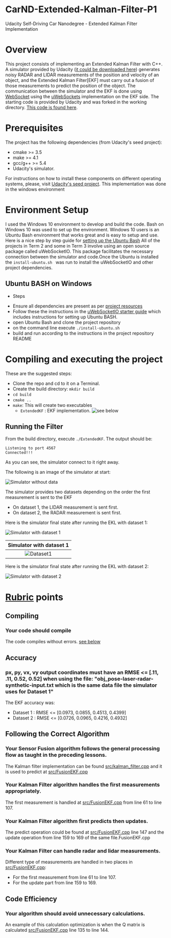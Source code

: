 # CarND-Extended-Kalman-Filter-P1
Udacity Self-Driving Car Nanodegree - Extended Kalman Filter Implementation

# Overview
This project consists of implementing an Extended Kalman Filter with C++. A simulator provided by Udacity ([it could be downloaded here](https://github.com/udacity/self-driving-car-sim/releases)) generates noisy RADAR and LIDAR measurements of the position and velocity of an object, and the Extended Kalman Filter[EKF] must carry out a fusion of those measurements to predict the position of the object. The communication between the simulator and the EKF is done using [WebSocket](https://en.wikipedia.org/wiki/WebSocket) using the [uWebSockets](https://github.com/uNetworking/uWebSockets) implementation on the EKF side.
The starting code is provided by Udacity and was forked in the working directory. [This code is found here](https://github.com/udacity/CarND-Extended-Kalman-Filter-Project).

# Prerequisites

The project has the following dependencies (from Udacity's seed project):

- cmake >= 3.5
- make >= 4.1
- gcc/g++ >= 5.4
- Udacity's simulator.

For instructions on how to install these components on different operating systems, please, visit [Udacity's seed project](https://github.com/udacity/CarND-Extended-Kalman-Filter-Project). This implementation was done in the windows environment

# Environment Setup

I used the Windows 10 environment to develop and build the code. Bash on Windows 10 was used to set up the environment. Windows 10 users is an Ubuntu Bash environment that works great and is easy to setup and use. Here is a nice step by step guide for [setting up the Ubuntu Bash](https://www.howtogeek.com/249966/how-to-install-and-use-the-linux-bash-shell-on-windows-10/) All of the projects in Term 2 and some in Term 3 involve using an open source package called uWebSocketIO. This package facilitates the necessary connection between the simulator and code.Once the Ubuntu is installed the <code>install-ubuntu.sh </code> was run to install the uWebSocketIO and other project dependencies.
  
## Ubuntu BASH on Windows
* Steps
- Ensure all dependencies are present as per [project resources](https://goo.gl/e2kwJT)
- Follow these the instructions in the [uWebSocketIO starter guide](https://goo.gl/D8hMoa) which includes instructions for setting up   Ubuntu BASH.
- open Ubuntu Bash and clone the project repository
- on the command line execute <code>./install-ubuntu.sh</code>
- build and run according to the instructions in the project repository README

# Compiling and executing the project

These are the suggested steps:

- Clone the repo and cd to it on a Terminal.
- Create the build directory: `mkdir build`
- `cd build`
- `cmake ..`
- `make`: This will create two executables
  - `ExtendedKF` : EKF implementation.
![see below](./images/ubuntu-terminal.PNG)

## Running the Filter

From the build directory, execute `./ExtendedKF`. The output should be:

```
Listening to port 4567
Connected!!!
```

As you can see, the simulator connect to it right away.

The following is an image of the simulator at start:

![Simulator without data](https://github.com/soumende1/CarND-Extended-Kalman-Filter-P1/blob/master/images/simulator_at_start.PNG)


The simulator provides two datasets depending on the order the first measurement is sent to the EKF

- On dataset 1, the LIDAR measurement is sent first.
- On dataset 2, the RADAR measurement is sent first.

Here is the simulator final state after running the EKL with dataset 1:

![Simulator with dataset 1](https://github.com/soumende1/CarND-Extended-Kalman-Filter-P1/blob/master/images/simulator_with_dataset1.PNG)

| Simulator with dataset 1  | 
|:--------------------:| 
|![Dataset1](./images/simulator_with_dataset1.PNG) | 


Here is the simulator final state after running the EKL with dataset 2:

![Simulator with dataset 2](https://github.com/soumende1/CarND-Extended-Kalman-Filter-P1/blob/master/images/simulator_with_dataset2.PNG)

# [Rubric](https://review.udacity.com/#!/rubrics/748/view) points

## Compiling

### Your code should compile

The code compiles without errors. [see below](./images/build-successful.PNG)

## Accuracy

### px, py, vx, vy output coordinates must have an RMSE <= [.11, .11, 0.52, 0.52] when using the file: "obj_pose-laser-radar-synthetic-input.txt which is the same data file the simulator uses for Dataset 1"

The EKF accuracy was:

- Dataset 1 : RMSE <= [0.0973, 0.0855, 0.4513, 0.4399]
- Dataset 2 : RMSE <= [0.0726, 0.0965, 0.4216, 0.4932]

## Following the Correct Algorithm

### Your Sensor Fusion algorithm follows the general processing flow as taught in the preceding lessons.

The Kalman filter implementation can be found [src/kalman_filter.cpp](./src/kalman_filter.cpp) and it is used to predict at [src/FusionEKF.cpp](./src/FusionEKF.cpp)

### Your Kalman Filter algorithm handles the first measurements appropriately.

The first measurement is handled at [src/FusionEKF.cpp](./src/FusionEKF.cpp#L61) from line 61 to line 107.

### Your Kalman Filter algorithm first predicts then updates.

The predict operation could be found at [src/FusionEKF.cpp](./src/FusionEKF.cpp#L147) line 147 and the update operation from line 159 to 169 of the same file.FusionEKF.cpp

### Your Kalman Filter can handle radar and lidar measurements.

Different type of measurements are handled in two places in [src/FusionEKF.cpp](./src/FusionEKF.cpp):

- For the first measurement from line 61 to line 107.
- For the update part from line 159 to 169.

## Code Efficiency 

### Your algorithm should avoid unnecessary calculations.

An example of this calculation optimization is when the Q matrix is calculated [src/FusionEKF.cpp](./src/FusionEKF.cpp#L141) line 135 to line 144.
